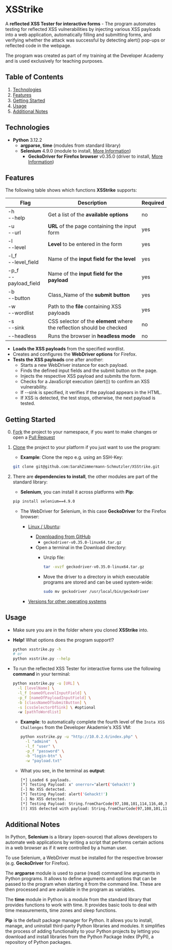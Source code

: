 # XSStrike

A **reflected XSS Tester for interactive forms** - The program automates testing for reflected XSS vulnerabilities by injecting various XSS payloads into a web application, automatically filling and submitting forms, and verifying whether the attack was successful by detecting alert() pop-ups or reflected code in the webpage.  

The program was created as part of my training at the Developer Academy and is used exclusively for teaching purposes.  

## Table of Contents

1. [Technologies](#technologies)
1. [Features](#features)  
1. [Getting Started](#getting-started)
1. [Usage](#usage)  
1. [Additional Notes](#additional-notes)

## Technologies

* **Python** 3.12.2
  * **argparse, time** (modules from standard library)
  * **Selenium** 4.9.0 (module to install, [More Information](https://selenium-python.readthedocs.io/))
    * **GeckoDriver for Firefox browser** v0.35.0 (driver to install, [More Information](https://github.com/mozilla/geckodriver))

## Features

The following table shows which functions **XSStrike** supports:  

| Flag | Description | Required |
| ---- | ----------- | -------- |
| -h <br> --help | Get a list of the **available options** | no |
| -u <br> --url | **URL** of the page containing the input form | yes |
| -l <br> --level | **Level** to be entered in the form | yes |
| -l_f <br> --level_field | Name of the **input field for the level** | yes |
| -p_f <br> --payload_field | Name of the **input field for the payload** | yes |
| -b <br> --button | Class_Name of the **submit button** | yes |
| -w <br> --wordlist | Path to the **file** containing XSS payloads | yes |
| -s <br> --sink | CSS selector of the **element** where the reflection should be checked | no |
| --headless | Runs the browser in **headless mode** | no |

* **Loads the XSS payloads** from the specified wordlist.
* Creates and configures the **WebDriver options** for Firefox.
* **Tests the XSS payloads** one after another:
  * Starts a new WebDriver instance for each payload.
  * Finds the defined input fields and the submit button on the page.
  * Injects the respective XSS payload and submits the form.
  * Checks for a JavaScript execution (alert()) to confirm an XSS vulnerability.
  * If --sink is specified, it verifies if the payload appears in the HTML.
  * If XSS is detected, the test stops, otherwise, the next payload is tested.

## Getting Started

0) [Fork](https://docs.github.com/de/pull-requests/collaborating-with-pull-requests/working-with-forks/fork-a-repo) the project to your namespace, if you want to make changes or open a [Pull Request](https://docs.github.com/de/pull-requests/collaborating-with-pull-requests/proposing-changes-to-your-work-with-pull-requests/about-pull-requests)

1) [Clone](https://docs.github.com/en/repositories/creating-and-managing-repositories/cloning-a-repository) the project to your platform if you just want to use the program:
   * **Example**: Clone the repo e.g. using an SSH-Key:

    ```bash
    git clone git@github.com:SarahZimmermann-Schmutzler/XSStrike.git
    ```

2) There are **dependencies to install**, the other modules are part of the standard library:
   * **Selenium**, you can install it across platforms with **Pip**:

    ```bash
    pip install selenium==4.9.0
    ```

   * The WebDriver for Selenium, in this case **GeckoDriver** for the Firefox browser:
     * <ins>Linux / Ubuntu</ins>:
       * [Downloading from GitHub](https://github.com/mozilla/geckodriver/releases)
         * `geckodriver-v0.35.0-linux64.tar.gz`
       * Open a terminal in the Download directory:
         * Unzip file:

            ```bash
            tar -xvzf geckodriver-v0.35.0-linux64.tar.gz
            ```

         * Move the driver to a directory in which executable programs are stored and can be used system-wide:

            ```bash
            sudo mv geckodriver /usr/local/bin/geckodriver
            ```

     * [Versions for other operating systems](https://github.com/mozilla/geckodriver/releases)

## Usage

* Make sure you are in the folder where you cloned **XSStrike** into.  

* **Help!** What options does the program support!?

    ```bash
    python xsstrike.py -h
    # or
    python xsstrike.py --help
    ```  

* To run the reflected XSS Tester for interactive forms use the following **command** in your terminal:

    ```bash
    python xsstrike.py -u [URL] \
      -l [levelName] \
      -l_f [nameOfLevelInputField] \
      -p_f [nameOfPayloadInputField] \
      -b [classNameOfSubmitButton] \
      -s [cssSelectorOfSink] \ #optional
      -w [pathToWordlist]
    ```

  * **Example**: to automatically complete the fourth level of the `Insta XSS Challenges` from the Developer Akademie's XSS VM:

      ```bash
      python xsstrike.py -u "http://10.0.2.6/index.php" \
        -l "admin4"  \
        -l_f "user" \
        -p_f "password" \
        -b "login-btn" \
        -w "payload.txt"
      ```

  * What you see, in the terminal as **output**:

      ```bash
      [*] Loaded 6 payloads.
      [*] Testing Payload: x" onerror="alert('Gehackt!')
      [-] No XSS detected.
      [*] Testing Payload: alert('Gehackt!')
      [-] No XSS detected.
      [*] Testing Payload: String.fromCharCode(97,108,101,114,116,40,39,71,101,104,97,99,107,116,33,39,41)
      [!] XSS detected with payload: String.fromCharCode(97,108,101,114,116,40,39,71,101,104,97,99,107,116,33,39,41)
      ```

## Additional Notes

In Python, **Selenium** is a library (open-source) that allows developers to automate web applications by writing a script that performs certain actions in a web browser as if it were controlled by a human user.  

To use Selenium, a WebDriver must be installed for the respective browser (e.g. **GeckoDriver** for Firefox).  

The **argparse** module is used to parse (read) command line arguments in Python programs. It allows to define arguments and options that can be passed to the program when starting it from the command line. These are then processed and are available in the program as variables.  

The **time** module in Python is a module from the standard library that provides functions to work with time. It provides basic tools to deal with time measurements, time zones and sleep functions.  
  
**Pip** is the default package manager for Python. It allows you to install, manage, and uninstall third-party Python libraries and modules. It simplifies the process of adding functionality to your Python projects by letting you download and install libraries from the Python Package Index (PyPI), a repository of Python packages.  
